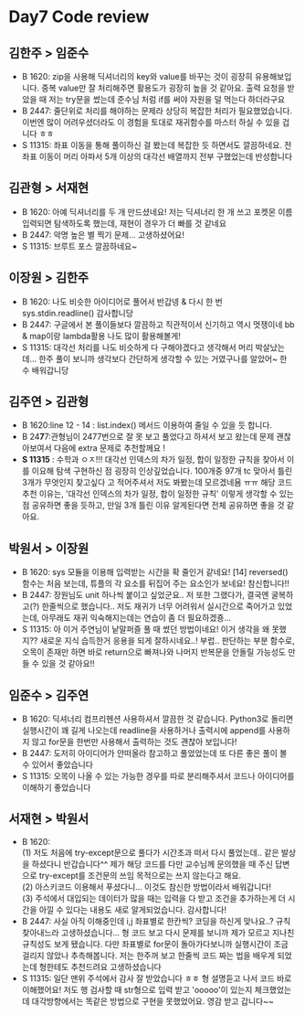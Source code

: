 # Day7 Code review

## 김한주 > 임준수
- B 1620: zip을 사용해 딕셔너리의 key와 value를 바꾸는 것이 굉장히 유용해보입니다. 중복 value만 잘 처리해주면 활용도가 굉장히 높을 것 같아요. 출력 요청을 받았을 때 저는 try문을 썼는데 준수님 처럼 if를 써야 자원을 덜 먹는다 하더라구요
- B 2447: 줄단위로 처리를 해야하는 문제라 상당히 복잡한 처리가 필요했었습니다. 이번엔 많이 어려우셨더라도 이 경험을 토대로 재귀함수를 마스터 하실 수 있을 겁니다 ㅎㅎ
- S 11315: 좌표 이동을 통해 풀이하신 걸 봤는데 복잡한 듯 하면서도 깔끔하네요. 전 좌표 이동이 머리 아파서 5개 이상의 대각선 배열까지 전부 구했었는데 반성합니다
## 김관형 > 서재현
- B 1620: 아예 딕셔너리를 두 개 만드셨네요! 저는 딕셔너리 한 개 쓰고 포켓몬 이름 입력되면 탐색하도록 했는데, 재현이 경우가 더 빠를 것 같네요
- B 2447: 악명 높은 별 찍기 문제... 고생하셨어요!
- S 11315: 브루트 포스 깔끔하네요~
## 이장원 > 김한주
- B 1620: 나도 비슷한 아이디어로 풀어서 반갑넹 & 다시 한 번 sys.stdin.readline() 감사합니당
- B 2447: 구글에서 본 풀이들보다 깔끔하고 직관적이서 신기하고 역시 멋쟁이네 bb & map이랑 lambda활용 나도 많이 활용해볼게!
- S 11315: 대각선 처리를 나도 비슷하게 다 구해야겠다고 생각해서 머리 박살났는데... 한주 풀이 보니까 생각보다 간단하게 생각할 수 있는 거였구나를 알았어~ 한 수 배워갑니당
## 김주연 > 김관형
- B 1620:line 12 - 14 : list.index() 메서드 이용하여 줄일 수 있을 듯 합니다. 
- B 24**7**7:관형님이 2477번으로 잘 못 보고 풀었다고 하셔서 보고 왔는데 문제 괜찮아보여서 다음에 extra 문제로 추천할께요 !
- **S 11315** : 수학과 ㅇㅈ!!! 대각선 인덱스의 차가 일정, 합이 일정한 규칙을 찾아서 이를 이요해 탐색 구현하신 점 굉장히 인상깊었습니다. 100개중 97개 tc 맞아서 틀린 3개가 무엇인지 찾고싶다 고 적어주셔서 저도 봐봤는데 모르겠네욤 ㅠㅠ 
해당 코드 추천 이유는, '대각선 인덱스의 차가 일정, 합이 일정한 규칙' 이렇게 생각할 수 있는 점 공유하면 좋을 듯하고, 만일 3개 틀린 이유 알게된다면 전체 공유하면 좋을 것 같아요.
## 박원서 > 이장원
- B 1620: sys 모듈을 이용해 입력받는 시간을 확 줄인거 같네요! [14] reversed() 함수는 처음 보는데, 튜플의 각 요소를 뒤집어 주는 요소인가 보네요! 참신합니다!!
- B 2447: 장원님도 unit 하나씩 붙이고 싶었군요.. 저 또한 그랬다가, 결국엔 굴복하고(?) 한줄씩으로 했습니다.. 저도 재귀가 너무 어려워서 실시간으로 죽어가고 있었는데, 아무래도 재귀 익숙해지는데는 연습이 좀 더 필요하겠죵...
- S 11315: 아 이거 주연님이 낱말퍼즐 풀 때 썼던 방법이네요! 이거 생각을 왜 못했지?? 새로운 지식 습득한거 응용을 되게 잘하시네요..! 부럽.. 판단하는 부분 함수로, 오목이 존재만 하면 바로 return으로 빠져나와 나머지 반복문을 안돌릴 가능성도 만들 수 있을 것 같아요!!
## 임준수 > 김주연
- B 1620: 딕셔너리 컴프리헨션 사용하셔서 깔끔한 것 같습니다. Python3로 돌리면 실행시간이 꽤 길게 나오는데 readline을 사용하거나 출력시에 append를 사용하지 않고 for문을 한번만 사용해서 출력하는 것도 괜찮아 보입니다!
- B 2447: 도저히 아이디어가 안떠올라 참고하고 풀었었는데 또 다른 좋은 풀이 볼 수 있어서 좋았습니다
- S 11315: 오목이 나올 수 있는 가능한 경우를 따로 분리해주셔서 코드나 아이디어를 이해하기 좋았습니다
## 서재현 > 박원서
- B 1620:  <br> (1) 저도 처음에 try-except문으로 풀다가 시간초과 떠서 다시 풀었는데.. 같은 발상을 하셨다니 반갑습니다^^ 제가 해당 코드를  다만 교수님께 문의했을 때 주신 답변으로 try-except를 조건문의 쓰임 목적으로는 쓰지 않는다고 해요.  <br> (2) 아스키코드 이용해서 푸셨다니... 이것도 참신한 방법이라서 배워갑니다!  <br> (3) 주석에서 대입되는 데이터가 많을 때는 입력을 다 받고 조건을 추가하는게 더 시간을 아낄 수 있다는 내용도 새로 알게되었습니다. 감사합니다!
- B 2447: 사실 아직 이해중인데 i,j 좌표별로 한칸씩? 코딩을 하신게 맞나요..? 규칙 찾아내느라 고생하셨습니다... 형 코드 보고 다시 문제를 보니까 제가 모르고 지나친 규칙성도 보게 됐습니다. 다만 좌표별로 for문이 돌아가다보니까 실행시간이 조금 걸리지 않았나 추측해봅니다. 저는 한주꺼 보고 한줄씩 코드 짜는 법을 배우게 되었는데 형한테도 추천드려요 고생하셨습니다
- S 11315: 일단 맨위 주석에서 감사 잘 받았습니다 ㅎㅎ 형 설명듣고 나서 코드 바로 이해했어요! 저도 행 검사할 때 str형으로 입력 받고 'ooooo'이 있는지 체크했었는데 대각방향에서는 똑같은 방법으로 구현을 못했었어요. 영감 받고 갑니다~~

